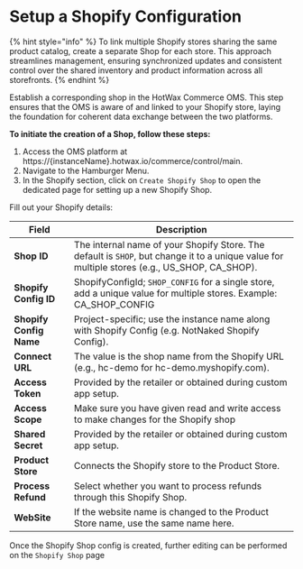 # Setup a Shopify Configuration

{% hint style="info" %}
To link multiple Shopify stores sharing the same product catalog, create a separate Shop for each store. This approach streamlines management, ensuring synchronized updates and consistent control over the shared inventory and product information across all storefronts. 
{% endhint %}

Establish a corresponding shop in the HotWax Commerce OMS. This step ensures that the OMS is aware of and linked to your Shopify store, laying the foundation for coherent data exchange between the two platforms.

**To initiate the creation of a Shop, follow these steps:**

1. Access the OMS platform at https://{instanceName}.hotwax.io/commerce/control/main.
2. Navigate to the Hamburger Menu.
3. In the Shopify section, click on `Create Shopify Shop` to open the dedicated page for setting up a new Shopify Shop. 


Fill out your Shopify details:

| Field                | Description                                                                                               |
|----------------------|-----------------------------------------------------------------------------------------------------------|
| **Shop ID**          | The internal name of your Shopify Store. The default is `SHOP`, but change it to a unique value for multiple stores (e.g., US_SHOP, CA_SHOP).                                  |
| **Shopify Config ID**| ShopifyConfigId;  `SHOP_CONFIG` for a single store, add a unique value for multiple stores. Example: CA_SHOP_CONFIG                |
| **Shopify Config Name**| Project-specific; use the instance name along with Shopify Config (e.g. NotNaked Shopify Config).                |
| **Connect URL**             | The value is the shop name from the Shopify URL (e.g., hc-demo for hc-demo.myshopify.com).                  |
| **Access Token**     | Provided by the retailer or obtained during custom app setup.                                              |
| **Access Scope**     | Make sure you have given read and write access to make changes for the Shopify shop                                            |
| **Shared Secret**    | Provided by the retailer or obtained during custom app setup.                                              |
| **Product Store**    | Connects the Shopify store to the Product Store.                                                            |
| **Process Refund**    | Select whether you want to process refunds through this Shopify Shop.                                                         |
| **WebSite**          | If the website name is changed to the Product Store name, use the same name here.                            |

Once the Shopify Shop config is created, further editing can be performed on the `Shopify Shop` page
